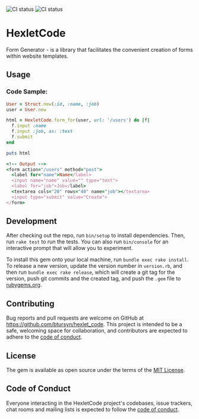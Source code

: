![CI status](https://github.com/btursyn/rails-project-63/actions/workflows/main.yml/badge.svg) ![CI status](https://github.com/btursyn/rails-project-63/actions/workflows/hexlet-check.yml/badge.svg)

# HexletCode

Form Generator - is a library that facilitates the convenient creation of forms within website templates.

## Usage

### Code Sample:

```ruby
User = Struct.new(:id, :name, :job)
user = User.new

html = HexletCode.form_for(user, url: '/users') do |f|
  f.input :name
  f.input :job, as: :text
  f.submit
end

puts html

<!-- Output -->
<form action="/users" method="post">
  <label for="name">Name</label>
  <input name="name" value="" type="text">
  <label for="job">Job</label>
  <textarea cols="20" rows="40" name="job"></textarea>
  <input type="submit" value="Create">
</form>
```

## Development

After checking out the repo, run `bin/setup` to install dependencies. Then, run `rake test` to run the tests. You can also run `bin/console` for an interactive prompt that will allow you to experiment.

To install this gem onto your local machine, run `bundle exec rake install`. To release a new version, update the version number in `version.rb`, and then run `bundle exec rake release`, which will create a git tag for the version, push git commits and the created tag, and push the `.gem` file to [rubygems.org](https://rubygems.org).

## Contributing

Bug reports and pull requests are welcome on GitHub at https://github.com/btursyn/hexlet_code. This project is intended to be a safe, welcoming space for collaboration, and contributors are expected to adhere to the [code of conduct](https://github.com/[USERNAME]/hexlet_code/blob/master/CODE_OF_CONDUCT.md).

## License

The gem is available as open source under the terms of the [MIT License](https://opensource.org/licenses/MIT).

## Code of Conduct

Everyone interacting in the HexletCode project's codebases, issue trackers, chat rooms and mailing lists is expected to follow the [code of conduct](https://github.com/[USERNAME]/hexlet_code/blob/master/CODE_OF_CONDUCT.md).
